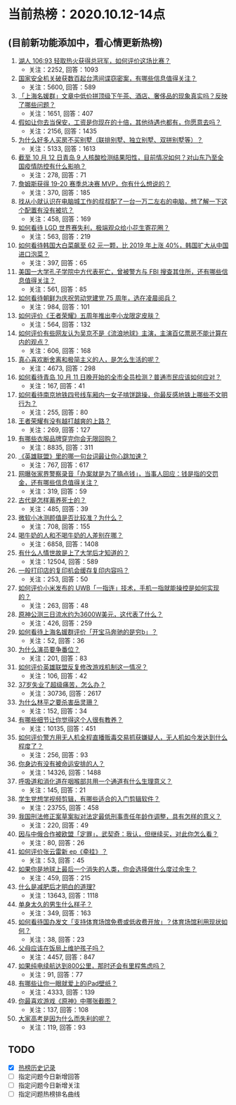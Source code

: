 # 当前热榜：2020.10.12-14点
## (目前新功能添加中，看心情更新热榜)
1. [湖人 106:93 轻取热火获得总冠军，如何评价这场比赛？](https://www.zhihu.com/question/425220589)
    * 关注：2252, 回答：1093
2. [国家安全机关破获数百起台湾间谍窃密案，有哪些信息值得关注？](https://www.zhihu.com/question/425161653)
    * 关注：5600, 回答：589
3. [「上海名媛群」文章中低价拼顶级下午茶、酒店、奢侈品的现象真实吗？反映了哪些问题？](https://www.zhihu.com/question/425222375)
    * 关注：1651, 回答：407
4. [假如让你去当保安，工资是你现在的十倍，其他待遇也都有，你愿意去吗？](https://www.zhihu.com/question/424669927)
    * 关注：2156, 回答：1435
5. [为什么好多人买房不买别墅（联排别墅、独立别墅、双拼别墅等）？](https://www.zhihu.com/question/354079189)
    * 关注：5133, 回答：1613
6. [截至 10 月 12 日青岛 9 人核酸检测结果阳性，目前情况如何？对山东乃至全国疫情防控有什么影响？](https://www.zhihu.com/question/425220159)
    * 关注：278, 回答：71
7. [詹姆斯获得 19-20 赛季总决赛 MVP，你有什么想说的？](https://www.zhihu.com/question/425238632)
    * 关注：370, 回答：185
8. [找从小就认识在电脑城工作的叔叔配了一台一万二左右的电脑，想了解一下这个配置有没有被坑？](https://www.zhihu.com/question/424960671)
    * 关注：458, 回答：169
9. [如何看待 LGD 世界赛失利，极端观众给小花生寄花圈？](https://www.zhihu.com/question/425163372)
    * 关注：563, 回答：219
10. [如何看待韩国大白菜飙至 62 元一颗，比 2019 年上涨 40%，韩国扩大从中国进口泡菜？](https://www.zhihu.com/question/424811102)
    * 关注：397, 回答：65
11. [美国一大学孔子学院中方代表死亡，曾被警方与 FBI 搜查其住所，还有哪些信息值得关注？](https://www.zhihu.com/question/425163188)
    * 关注：561, 回答：85
12. [如何看待朝鲜为庆祝劳动党建党 75 周年，选在凌晨阅兵？](https://www.zhihu.com/question/425103541)
    * 关注：984, 回答：101
13. [如何评价《王者荣耀》五周年推出李小龙限定皮肤？](https://www.zhihu.com/question/425153875)
    * 关注：564, 回答：132
14. [如何评价有些网友认为吴京不是《流浪地球》主演，主演百亿票房不能计算在内的观点？](https://www.zhihu.com/question/312105179)
    * 关注：606, 回答：168
15. [真心喜欢断舍离和极简主义的人，是怎么生活的呢？](https://www.zhihu.com/question/381586426)
    * 关注：4673, 回答：298
16. [如何看待青岛 10 月 11 日晚开始的全市全员检测？普通市民应该如何应对？](https://www.zhihu.com/question/425162718)
    * 关注：167, 回答：41
17. [如何看待南京地铁四号线车厢内一女子啃饼跳操，你最反感地铁上哪些不文明行为？](https://www.zhihu.com/question/425078770)
    * 关注：255, 回答：80
18. [王者荣耀有没有越打越爽的上路？](https://www.zhihu.com/question/424873560)
    * 关注：269, 回答：127
19. [有哪些衣服品牌穿完你会无限回购？](https://www.zhihu.com/question/395817047)
    * 关注：8835, 回答：311
20. [《英雄联盟》里的哪一句台词最让你心跳加速？](https://www.zhihu.com/question/423617950)
    * 关注：767, 回答：617
21. [网曝张家界警察录音「办案就是为了搞点钱」，当事人回应：钱是指的交罚金，还有哪些信息值得关注？](https://www.zhihu.com/question/425125447)
    * 关注：319, 回答：59
22. [古代是怎样蓄养死士的？](https://www.zhihu.com/question/424406286)
    * 关注：485, 回答：39
23. [微软小冰测颜值是否比较准？为什么？](https://www.zhihu.com/question/37871406)
    * 关注：708, 回答：155
24. [喝牛奶的人和不喝牛奶的人差别在哪？](https://www.zhihu.com/question/34794434)
    * 关注：6858, 回答：1408
25. [有什么人情世故是上了大学后才知道的？](https://www.zhihu.com/question/352227616)
    * 关注：12504, 回答：589
26. [一般打印店的复印机会缓存复印内容吗？](https://www.zhihu.com/question/277631904)
    * 关注：253, 回答：50
27. [如何评价小米发布的 UWB「一指连」技术，手机一指就能操控是如何实现的？](https://www.zhihu.com/question/425238925)
    * 关注：263, 回答：48
28. [原神公测三日流水约为3600W美元，这代表了什么？](https://www.zhihu.com/question/423935991)
    * 关注：426, 回答：259
29. [如何看待上海名媛群评价「开宝马奔驰的是穷b」？](https://www.zhihu.com/question/425255014)
    * 关注：52, 回答：36
30. [为什么演员要争番位？](https://www.zhihu.com/question/356229611)
    * 关注：201, 回答：83
31. [如何评价英雄联盟反复修改游戏机制这一情况？](https://www.zhihu.com/question/279920475)
    * 关注：106, 回答：42
32. [37岁失业了超级痛苦，怎么办？](https://www.zhihu.com/question/382744221)
    * 关注：30736, 回答：2617
33. [为什么林平之要杀害岳灵珊？](https://www.zhihu.com/question/52472437)
    * 关注：152, 回答：34
34. [有哪些细节让你觉得这个人很有教养？](https://www.zhihu.com/question/22340827)
    * 关注：10135, 回答：451
35. [如何评价警方用无人机全程直播贩毒交易抓获嫌疑人，无人机如今发达到什么程度了？](https://www.zhihu.com/question/425107487)
    * 关注：256, 回答：93
36. [你身边有没有被命运安排的人？](https://www.zhihu.com/question/288026861)
    * 关注：14326, 回答：1488
37. [呼吸道和消化道在咽喉部共用一个通道有什么生理意义？](https://www.zhihu.com/question/424503238)
    * 关注：145, 回答：21
38. [学生党想学视频剪辑，有哪些适合的入门剪辑软件？](https://www.zhihu.com/question/60081832)
    * 关注：23755, 回答：458
39. [我国刑法修正案草案拟对法定最低刑事责任年龄作调整，具有怎样的意义？](https://www.zhihu.com/question/425254202)
    * 关注：220, 回答：49
40. [因与中俄合作被欧盟「定罪」，武契奇：我认，但继续买，对此你怎么看？](https://www.zhihu.com/question/424969195)
    * 关注：80, 回答：26
41. [如何评价张云雷新 ep《牵挂》？](https://www.zhihu.com/question/425241429)
    * 关注：53, 回答：45
42. [如果你是地球上最后一个消失的人类，你会选择做什么度过余生？](https://www.zhihu.com/question/359968783)
    * 关注：459, 回答：215
43. [什么是减肥后才明白的道理?](https://www.zhihu.com/question/354976042)
    * 关注：13643, 回答：1118
44. [单身太久的男生什么样子？](https://www.zhihu.com/question/293820206)
    * 关注：349, 回答：163
45. [如何看待国办发文「支持体育场馆免费或低收费开放」？体育场馆利用现状如何？](https://www.zhihu.com/question/424935805)
    * 关注：38, 回答：23
46. [父母应该在饭局上维护孩子吗？](https://www.zhihu.com/question/419829368)
    * 关注：4457, 回答：847
47. [如果纯电续航达到800公里，那时还会有里程焦虑吗？](https://www.zhihu.com/question/424628030)
    * 关注：91, 回答：77
48. [有哪些让你一眼就爱上的iPad壁纸？](https://www.zhihu.com/question/311086635)
    * 关注：4333, 回答：139
49. [你最喜欢游戏《原神》中哪张截图？](https://www.zhihu.com/question/398945287)
    * 关注：137, 回答：108
50. [大家高考是因为什么而失利的呢？](https://www.zhihu.com/question/424027858)
    * 关注：119, 回答：93
## TODO
* [x] [热榜历史记录](hot_history/AllHot.md)
* [ ] 指定问题今日新增回答
* [ ] 指定问题今日新增关注
* [ ] 指定问题热榜排名曲线
